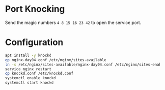 # Port Knocking

Send the magic numbers `4 8 15 16 23 42` to open the service port.

# Configuration

```bash
apt install -y knockd
cp nginx-day04.conf /etc/nginx/sites-available
ln -s /etc/nginx/sites-available/nginx-day04.conf /etc/nginx/sites-enabled/nginx-day04.conf
service nginx restart
cp knockd.conf /etc/knockd.conf
systemctl enable knockd
systemctl start knockd
```